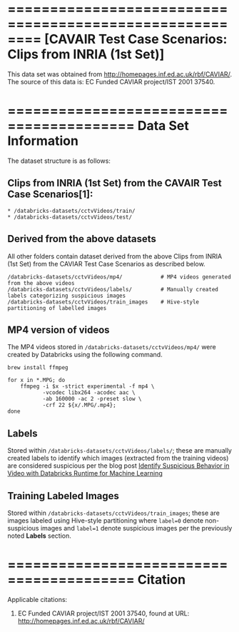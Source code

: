 ========================================================
[CAVAIR Test Case Scenarios: Clips from INRIA (1st Set)]
========================================================

This data set was obtained from http://homepages.inf.ed.ac.uk/rbf/CAVIAR/.  The source of this data is: EC Funded CAVIAR project/IST 2001 37540.


=========================================
Data Set Information
=========================================

The dataset structure is as follows:

## Clips from INRIA (1st Set) from the CAVAIR Test Case Scenarios[1]:
```
* /databricks-datasets/cctvVideos/train/
* /databricks-datasets/cctvVideos/test/
```


## Derived from the above datasets
All other folders contain dataset derived from the above Clips from INRIA (1st Set) from the CAVIAR Test Case Scenarios as described below.
```
/databricks-datasets/cctvVideos/mp4/  			# MP4 videos generated from the above videos
/databricks-datasets/cctvVideos/labels/			# Manually created labels categorizing suspicious images
/databricks-datasets/cctvVideos/train_images	# Hive-style partitioning of labelled images
```


## MP4 version of videos
The MP4 videos stored in `/databricks-datasets/cctvVideos/mp4/` were created by Databricks using the following command.
```
brew install ffmpeg

for x in *.MPG; do
	ffmpeg -i $x -strict experimental -f mp4 \
	       -vcodec libx264 -acodec aac \
           -ab 160000 -ac 2 -preset slow \
	       -crf 22 ${x/.MPG/.mp4};
done
``` 


## Labels
Stored within `/databricks-datasets/cctvVideos/labels/`; these are manually created labels to identify which images (extracted from the training videos) are considered suspicious per the blog post [Identify Suspicious Behavior in Video with Databricks Runtime for Machine Learning](https://databricks.com/blog/2018/09/13/identify-suspicious-behavior-in-video-with-databricks-runtime-for-machine-learning.html)


## Training Labeled Images
Stored within `/databricks-datasets/cctvVideos/train_images`; these are images labeled using Hive-style partitioning where `label=0` denote non-suspicious images and `label=1` denote suspicious images per the previously noted **Labels** section. 


=========================================
Citation
=========================================

Applicable citations:
1. EC Funded CAVIAR project/IST 2001 37540, found at URL: http://homepages.inf.ed.ac.uk/rbf/CAVIAR/